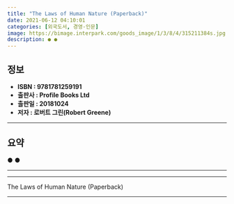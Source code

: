 ```yaml
---
title: "The Laws of Human Nature (Paperback)"
date: 2021-06-12 04:10:01
categories: [외국도서, 경영-인문]
image: https://bimage.interpark.com/goods_image/1/3/8/4/315211384s.jpg
description: ● ●
---
```


## **정보**

- **ISBN : 9781781259191**
- **출판사 : Profile Books Ltd**
- **출판일 : 20181024**
- **저자 : 로버트 그린(Robert Greene)**

------



## **요약**

●  ●  

------



------


The Laws of Human Nature (Paperback) 

------


